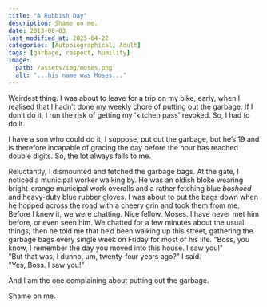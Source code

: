 ```yaml
---
title: "A Rubbish Day"
description: Shame on me.
date: 2013-08-03
last_modified_at: 2025-04-22
categories: [Autobiographical, Adult]
tags: [garbage, respect, humility]
image:
  path: /assets/img/moses.png
  alt: "...his name was Moses..."
---
```


Weirdest thing. I was about to leave for a trip on my bike, early, when I realised that I hadn’t done my weekly chore of putting out the garbage. If I don’t do it, I run the risk of getting my 'kitchen pass' revoked. So, I had to do it.

I have a son who could do it, I suppose, put out the garbage, but he’s 19 and is therefore incapable of gracing the day before the hour has reached double digits. So, the lot always falls to me.

Reluctantly, I dismounted and fetched the garbage bags. At the gate, I noticed a municipal worker walking by. He was an oldish bloke wearing bright-orange municipal work overalls and a rather fetching blue *boshoed* and heavy-duty blue rubber gloves. I was about to put the bags down when he hopped across the road with a cheery grin and took them from me. Before I knew it, we were chatting. Nice fellow. Moses. I have never met him before, or even seen him. We chatted for a few minutes about the usual things; then he told me that he’d been walking up this street, gathering the garbage bags every single week on Friday for most of his life. "Boss, you know, I remember the day you moved into this house. I saw you!" \
  "But that was, I dunno, um, twenty-four years ago?" I said. \
  "Yes, Boss. I saw you!"

And I am the one complaining about putting out the garbage. 

Shame on me.
